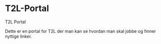 # T2L-Portal
T2L Portal


Dette er en portal for T2L der man kan se hvordan man skal jobbe og finner nyttige linker.
